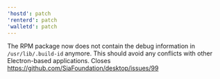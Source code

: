 ```yaml
---
'hostd': patch
'renterd': patch
'walletd': patch
---
```


The RPM package now does not contain the debug information in `/usr/lib/.build-id` anymore. This should avoid any conflicts with other Electron-based applications. Closes https://github.com/SiaFoundation/desktop/issues/99
